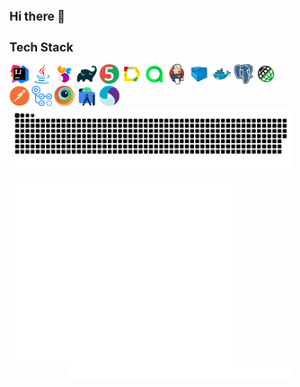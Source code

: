 ## Hi there 👋

## Tech Stack
<div align="left">
    <code><img alt='IntelliJ IDEA' height='36' title='IntelliJ IDEA' src='intellij-idea.svg'></code>
    <code><img alt='Java' height='36' title='Java' src='java.svg'></code>
    <code><img alt='Selenide' height='36' title='Selenide' src='selenide.svg'></code>
    <!-- <code><img alt='Selenium' height='42' title='Selenium' src='images/selenium.svg'></code> -->
    <code><img alt='Gradle' height='36' title='Gradle' src='gradle.svg'></code>
    <code><img alt='JUnit5' height='36' title='JUnit5' src='junit5.svg'></code>
    <code><img alt='Allure Report' height='36' title='Allure Report' src='allure-report.svg'></code>
    <code><img alt='Allure TestOps' height='36' title='Allure TestOps' src='allure-testops.svg'></code>
    <code><img alt='Jenkins' height='36' title='Jenkins' src='jenkins.svg'></code>
    <code><img alt='Selenoid' height='36' title='Selenoid' src='selenoid.svg'></code>
    <code><img alt='Docker' height='36' title='Docker' src='docker.svg'></code>
    <code><img alt='PostgreSQL' height='36' title='PostgreSQL' src='postgressql.svg'></code>
    <code><img alt='Rest-Assured' height='36' title='REST-Assured' src='rest-assured.svg'></code>
    <code><img alt='Postman' height='36' title='Postman' src='postman.svg'></code>
    <!-- <code><img alt='Git' height='38' title='Git' src='images/git.svg'></code> -->
    <code><img alt='GitHub Actions' height='36' title='GitHub Actions' src='github-actions.svg'></code>
    <!-- <code><img alt='GitHub' height='42' title='GitHub' src='images/github.svg'></code> -->
    <code><img alt='BrowserStack' height='36' title='BrowserStack' src='browserstack.svg'></code>
    <code><img alt='Android Studio' height='36' title='Android Studio' src='android-studio.svg'></code>
    <code><img alt='Appium' height='36' title='Appium' src='appium.svg'></code>
    <!-- <code><img alt='Jira' height='42' title='Jira' src='images/jira.svg'></code> -->
    <!-- <code><img alt='Markdown' height='42' title='Markdown' src='images/markdown.svg'></code> -->
    <!-- <code><img alt='HTML5' height='42' title='HTML5' src='images/html5.svg'></code>
    <code><img alt='CSS3' height='42' title='CSS3' src='images/css3.svg'></code> -->
    <!-- <code><img alt='Telegram' height='42' title='Telegram' src='images/telegram.svg'></code> -->
    <!-- <code><img alt='Spring' height='42' title='Spring' src='images/spring.svg'></code> -->
    <!-- <code><img alt='VSCVisual Studio Code' height='42' title='Visual Studio Code' src='images/vs-code.svg'></code> -->
    <!-- <code><img alt='Python' height='42' title='Python' src='images/python.svg'></code> -->
    <!-- <code><img alt='Figma' height='42' title='Figma' src='images/figma.svg'></code> -->
    <!-- <code><img alt='Photoshop' height='42' title='Photoshop' src='images/photoshop.svg'></code> -->
</div>

<picture>
    <source media="(prefers-color-scheme: dark)" srcset="https://raw.githubusercontent.com/AlexLog94/AlexLog94/output/github-snake-dark.svg" />
    <source media="(prefers-color-scheme: light)" srcset="https://raw.githubusercontent.com/AlexLog94/AlexLog94/output/github-snake.svg" />
    <img alt="github-snake" src="https://raw.githubusercontent.com/AlexLog94/AlexLog94/output/github-snake.svg" />
</picture>

<!-- <p align="left"><img src="metrics.plugin.starlists.languages.svg" alt="Metrics languages"</p> -->

<!-- <p align="left"><img src="metrics.svg" alt="Metrics" width="400"></p> -->

[<img align="left" width="400" alt="Achievements" src="metrics.plugin.achievements.compact.svg">](#)
[<img align="right" width="400" alt="Starlists" src="metrics.plugin.starlists.languages.svg">](#)




<!-- <img src="metrics.plugin.achievements.compact.svg" alt="Achievements" style="width: 400px;"/> -->
<!-- <img src="metrics.plugin.starlists.languages.svg" alt="Starlists" style="width: 400px;"/> -->
